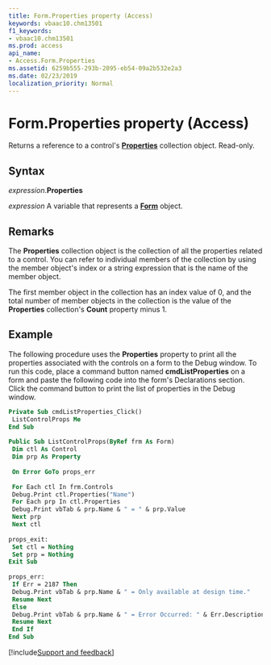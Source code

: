 ```yaml
---
title: Form.Properties property (Access)
keywords: vbaac10.chm13501
f1_keywords:
- vbaac10.chm13501
ms.prod: access
api_name:
- Access.Form.Properties
ms.assetid: 6259b555-293b-2095-eb54-09a2b532e2a3
ms.date: 02/23/2019
localization_priority: Normal
---
```



# Form.Properties property (Access)

Returns a reference to a control's **[Properties](Access.Properties.md)** collection object. Read-only.


## Syntax

_expression_.**Properties**

_expression_ A variable that represents a **[Form](Access.Form.md)** object.


## Remarks

The **Properties** collection object is the collection of all the properties related to a control. You can refer to individual members of the collection by using the member object's index or a string expression that is the name of the member object. 

The first member object in the collection has an index value of 0, and the total number of member objects in the collection is the value of the **Properties** collection's **Count** property minus 1.


## Example

The following procedure uses the **Properties** property to print all the properties associated with the controls on a form to the Debug window. To run this code, place a command button named **cmdListProperties** on a form and paste the following code into the form's Declarations section. Click the command button to print the list of properties in the Debug window.


```vb
Private Sub cmdListProperties_Click() 
 ListControlProps Me 
End Sub 
 
Public Sub ListControlProps(ByRef frm As Form) 
 Dim ctl As Control 
 Dim prp As Property 
 
 On Error GoTo props_err 
 
 For Each ctl In frm.Controls 
 Debug.Print ctl.Properties("Name") 
 For Each prp In ctl.Properties 
 Debug.Print vbTab & prp.Name & " = " & prp.Value 
 Next prp 
 Next ctl 
 
props_exit: 
 Set ctl = Nothing 
 Set prp = Nothing 
Exit Sub 
 
props_err: 
 If Err = 2187 Then 
 Debug.Print vbTab & prp.Name & " = Only available at design time." 
 Resume Next 
 Else 
 Debug.Print vbTab & prp.Name & " = Error Occurred: " & Err.Description 
 Resume Next 
 End If 
End Sub
```



[!include[Support and feedback](~/includes/feedback-boilerplate.md)]